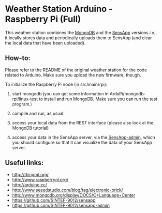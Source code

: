 Weather Station Arduino - Raspberry Pi (Full)
===================================================

This weather station combines the [MongoDB](https://github.com/brice-morin/ArduPi/tree/master/WeatherStationMongoDB) and the [SensApp](https://github.com/brice-morin/ArduPi/tree/master/WeatherStationSensapp) versions _i.e._, it locally stores data and periodically uploads them to SensApp (and clear the local data that have been uploaded).

How-to:
-------

Please refer to the README of the original weather station for the code related to Arduino. Make sure you upload the new firmware, though.

To initialize the Raspberry Pi node (in src/main/rpi):

1. start mongodb (you can get some information in ArduPi/mongodb-rpi/linux-test to install and run MongoDB. Make sure you can run the test program.)

2. compile and run, as usual

3. access your local data from the REST interface (please also look at the MongoDB tutorial)

4. access your data in the SensApp server, via the [SensApp-admin](http://sintef-9012.github.io/sensapp-admin/), which you should configure so that it can visualize the data of your SensApp server.

Useful links:
-------------------
* http://thingml.org/
* http://www.raspberrypi.org/
* http://arduino.cc/
* http://www.seeedstudio.com/blog/tag/electronic-brick/
* http://www.mongodb.org/display/DOCS/C+Language+Center
* https://github.com/SINTEF-9012/sensapp
* https://github.com/SINTEF-9012/sensapp-admin
